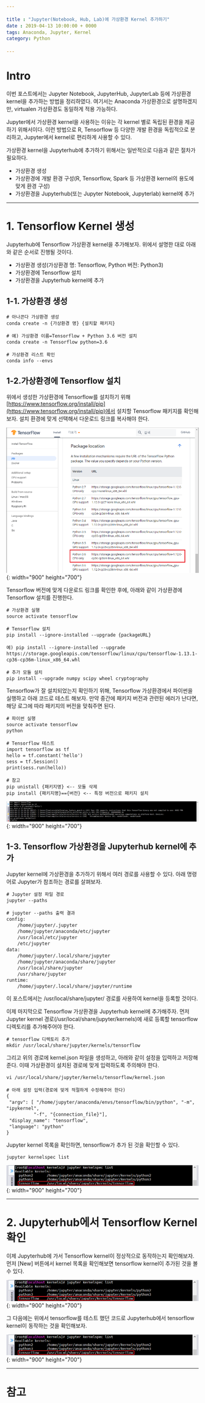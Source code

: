 ```yaml
---

title : "Jupyter(Notebook, Hub, Lab)에 가상환경 Kernel 추가하기"
date : 2019-04-13 10:00:00 + 0000
tags: Anaconda, Jupyter, Kernel
category: Python

---
```


# Intro
이번 포스트에서는 Jupyter Notebook, JupyterHub, JupyterLab 등에 가상환경 kernel을 추가하는 방법을 정리하였다. 여기서는 Anaconda 가상환경으로 설명하겠지만, virtualen 가상환경도 동일하게 적용 가능하다.

Jupyter에서 가상환경 kernel을 사용하는 이유는 각 kernel 별로 독립된 환경을 제공하기 위해서이다. 이런 방법으로 R, Tensorflow 등 다양한 개발 환경을 독립적으로 분리하고, Jupyter에서 kernel로 편리하게 사용할 수 있다.

가상환경 kernel을 Jupyterhub에 추가하기 위해서는 일반적으로 다음과 같은 절차가 필요하다.
- 가상환경 생성
- 가상환경에 개발 환경 구성(R, Tensorflow, Spark 등 가상환경 kernel의 용도에 맞게 환경 구성)
- 가상환경을 Jupyterhub(또는 Jupyter Notebook, Jupyterlab) kernel에 추가

***

# 1. Tensorflow Kernel 생성

Jupyterhub에 Tensorflow 가상환경 kernel을 추가해보자. 위에서 설명한 대로 아래와 같은 순서로 진행될 것이다.
- 가상환경 생성(가상환경 명: Tensorflow, Python 버전: Python3)
- 가상환경에 Tensorflow 설치
- 가상환경을 Jupyterhub kernel에 추가

## 1-1. 가상환경 생성

```
# 아나콘다 가상환경 생성
conda create -n {가상환경 명} {설치할 패키지}

# 예) 가상환경 이름=Tensorflow + Python 3.6 버전 설치
conda create -n Tensorflow python=3.6

# 가상환경 리스트 확인
conda info --envs
```

## 1-2.가상환경에 Tensorflow 설치

위에서 생성한 가상환경에 Tensorflow를 설치하기 위해  [https://www.tensorflow.org/install/pip](https://www.tensorflow.org/install/pip)에서 설치할 Tensorflow 패키지를 확인해보자. 설치 환경에 맞게 선택해서 다운로드 링크를 복사해야 한다.

![JupyterSeries2-(1)](/assets/images/2019-04-13-JupyterSeries2/1.png){: width="900" height="700"}

Tensorflow 버전에 맞게 다운로드 링크를 확인한 후에, 아래와 같이 가상환경에 Tensorflow 설치를 진행한다.

```
# 가상환경 실행
source activate tensorflow

# Tensorflow 설치
pip install --ignore-installed --upgrade {packageURL}

예) pip install --ignore-installed --upgrade https://storage.googleapis.com/tensorflow/linux/cpu/tensorflow-1.13.1-cp36-cp36m-linux_x86_64.whl

# 추가 모듈 설치
pip install --upgrade numpy scipy wheel cryptography
```

Tensorflow가 잘 설치되었는지 확인하기 위해, Tensorflow 가상환경에서 파이썬을 실행하고 아래 코드로 테스트 해보자.
만약 중간에 패키지 버전과 관련된 에러가 난다면, 해당 로그에 따라 패키지의 버전을 맞춰주면 된다.
```
# 파이썬 실행
source activate tensorflow
python

# Tensorflow 테스트
import tensorflow as tf
hello = tf.constant('hello')
sess = tf.Session()
print(sess.run(hello))

# 참고
pip unistall {패키지명} <-- 모듈 삭제
pip install {패키지명}=={버전} <-- 특정 버전으로 패키지 설치
```

![JupyterSeries2-(2)](/assets/images/2019-04-13-JupyterSeries2/2.png){: width="900" height="700"}

## 1-3. Tensorflow 가상환경을 Jupyterhub kernel에 추가

Jupyter kernel에 가상환경을 추가하기 위해서 여러 경로를 사용할 수 있다. 아래 명령어로 Jupyter가 참조하는 경로를 살펴보자.
```
# Jupyter 설정 파일 경로
jupyter --paths

# jupyter --paths 출력 결과
config:
    /home/jupyter/.jupyter
    /home/jupyter/anaconda/etc/jupyter
    /usr/local/etc/jupyter
    /etc/jupyter
data:
    /home/jupyter/.local/share/jupyter
    /home/jupyter/anaconda/share/jupyter
    /usr/local/share/jupyter
    /usr/share/jupyter
runtime:
    /home/jupyter/.local/share/jupyter/runtime
```

이 포스트에서는 /usr/local/share/jupyter/ 경로를 사용하여 kernel을 등록할 것이다.

이제 마지막으로 Tensorflow 가상환경을 Jupyterhub kernel에 추가해주자.
먼저 Jupyter kernel 경로(/usr/local/share/jupyter/kernels)에 새로 등록할 tensorflow 디렉토리를 추가해주어야 한다.

```
# tensorflow 디렉토리 추가
mkdir /usr/local/share/jupyter/kernels/tensorflow
```

그리고 위의 경로에 kernel.json 파일을 생성하고, 아래와 같이 설정을 입력하고 저장해준다. 이때 가상환경이 설치된 경로에 맞게 입력하도록 주의해야 한다.

```
vi /usr/local/share/jupyter/kernels/tensorflow/kernel.json

# 아래 설정 입력(경로에 맞게 적절하게 수정해주어 한다)
{
 "argv": [ "/home/jupyter/anaconda/envs/tensorflow/bin/python", "-m", "ipykernel",
          "-f", "{connection_file}"],
 "display_name": "tensorflow",
 "language": "python"
}
```

Jupyter kernel 목록을 확인하면, tensorflow가 추가 된 것을 확인할 수 있다.

```
jupyter kernelspec list
```

![JupyterSeries2-(3)](/assets/images/2019-04-13-JupyterSeries2/3.png){: width="900" height="700"}

***

# 2. Jupyterhub에서 Tensorflow Kernel 확인

이제 Jupyterhub에 가서 Tensorflow kernel이 정상적으로 동작하는지 확인해보자.
먼저 [New] 버튼에서 kernel 목록을 확인해보면 tensorflow kernel이 추가된 것을 볼 수 있다.

![JupyterSeries2-(4)](/assets/images/2019-04-13-JupyterSeries2/3.png){: width="900" height="700"}

그 다음에는 위에서 tensorflow를 테스트 했던 코드로 Jupyterhub에서 tensorflow kernel이 동작하는 것을 확인해보자.

![JupyterSeries2-(5)](/assets/images/2019-04-13-JupyterSeries2/3.png){: width="900" height="700"}

***

# 참고
